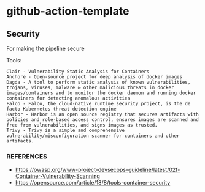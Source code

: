 # github-action-template

## Security 

For making the pipeline secure

Tools:
```
Clair - Vulnerability Static Analysis for Containers
Anchore - Open-source project for deep analysis of docker images
Dagda - A tool to perform static analysis of known vulnerabilities, trojans, viruses, malware & other malicious threats in docker images/containers and to monitor the docker daemon and running docker containers for detecting anomalous activities
Falco - Falco, the cloud-native runtime security project, is the de facto Kubernetes threat detection engine
Harbor - Harbor is an open source registry that secures artifacts with policies and role-based access control, ensures images are scanned and free from vulnerabilities, and signs images as trusted.
Trivy - Trivy is a simple and comprehensive vulnerability/misconfiguration scanner for containers and other artifacts.
```

### REFERENCES
- https://owasp.org/www-project-devsecops-guideline/latest/02f-Container-Vulnerability-Scanning
- https://opensource.com/article/18/8/tools-container-security
